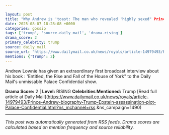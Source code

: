 ```yaml
---

layout: post
title: "Why Andrew is 'toast: The man who revealed 'highly sexed" Prince Andrew's multiple affairs, the truth about him Trump and Epstein and an Argentine assassination plot tells all to Palace Confidential"
date: 2025-08-07 18:28:08 +0000
categories: gossip
tags: ['trump', 'source-daily_mail', 'drama-rising']
drama_score: 2
primary_celebrity: trump
source: daily_mail
source_url: "https://www.dailymail.co.uk/news/royals/article-14979493/Prince-Andrew-biography-Trump-Epstein-assassination-plot-Palace-Confidential.html?ns_mchannel=rss&1490&campaign=1490"
mentions: {'trump': 2}
---
```


Andrew Lownie has given an extraordinary first broadcast interview about his book : 'Entitled, the Rise and Fall of the House of York" to the Daily Mail's unmissable Palace Confidential show.

**Drama Score:** 2 | **Level:** RISING **Celebrities Mentioned:** Trump [Read full article at Daily Mail](https://www.dailymail.co.uk/news/royals/article-14979493/Prince-Andrew-biography-Trump-Epstein-assassination-plot-Palace-Confidential.html?ns_mchannel=rss &ns_campaign=1490)

---

*This post was automatically generated from RSS feeds. Drama scores are calculated based on mention frequency and source reliability.*